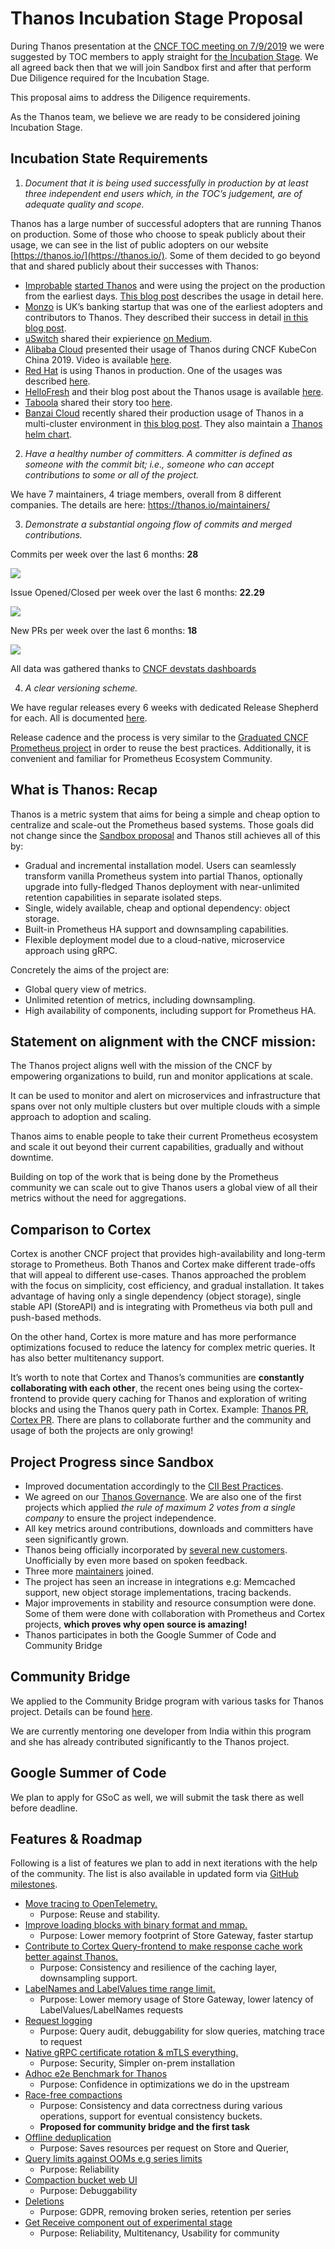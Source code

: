 # Thanos Incubation Stage Proposal
 
During Thanos presentation at the [CNCF TOC meeting on 7/9/2019](https://docs.google.com/presentation/d/1jhzJlSAAJNNil1nIYp60eSMH3LPd6AwqHLt3vEAzMSg/edit#slide=id.g5cdf155fc3_0_4)
we were suggested by TOC members to apply straight for [the Incubation Stage](https://github.com/cncf/toc/blob/master/process/graduation_criteria.md#incubating-stage).
We all agreed back then that we will join Sandbox first and after that perform Due Diligence required for the Incubation Stage. 
 
This proposal aims to address the Diligence requirements.
 
As the Thanos team, we believe we are ready to be considered joining Incubation Stage.

## Incubation State Requirements

1. *Document that it is being used successfully in production by at least three independent end users which, in the TOC’s judgement, are of adequate quality and scope.*

Thanos has a large number of successful adopters that are running Thanos on production. 
Some of those who choose to speak publicly about their usage, we can see in the list of public adopters on our website [https://thanos.io/](https://thanos.io/).
Some of them decided to go beyond that and shared publicly about their successes with Thanos:
 
* [Improbable](https://improbable.io) [started Thanos](https://improbable.io/blog/thanos-prometheus-at-scale)
and were using the project on the production from the earliest days. [This blog post](https://improbable.io/blog/thanos-architecture-at-improbable)
describes the usage in detail here.
* [Monzo](https://monzo.com/) is UK’s banking startup that was one of the earliest adopters and contributors to Thanos. 
They described their success in detail [in this blog post](https://monzo.com/blog/2018/07/27/how-we-monitor-monzo).
* [uSwitch](https://www.uswitch.com/) shared their expierience [on Medium](https://medium.com/uswitch-labs/making-prometheus-more-awesome-with-thanos-fbec8c6c28ad).
* [Alibaba Cloud](https://us.alibabacloud.com/) presented their usage of Thanos during CNCF KubeCon China 2019. Video is available [here](https://www.youtube.com/watch?v=ZS6zMksfipc).
* [Red Hat](https://www.redhat.com/) is using Thanos in production. One of the usages was described [here](https://blog.openshift.com/federated-prometheus-with-thanos-receive/). 
* [HelloFresh](https://engineering.hellofresh.com/) and their blog post about the Thanos usage is available [here](https://engineering.hellofresh.com/monitoring-at-hellofresh-part-1-architecture-677b4bd6b728). 
* [Taboola](https://engineering.taboola.com/) shared their story too [here](https://engineering.taboola.com/monitoring-and-metering-scale/).
* [Banzai Cloud](https://banzaicloud.com/) recently shared their production usage of Thanos in a multi-cluster environment in [this blog post](https://banzaicloud.com/blog/multi-cluster-monitoring/).
They also maintain a [Thanos helm chart](https://github.com/banzaicloud/banzai-charts/tree/master/thanos).
 
2. *Have a healthy number of committers. A committer is defined as someone with the commit bit; i.e., someone who can accept contributions to some or all of the project.*
 
We have 7 maintainers, 4 triage members, overall from 8 different companies. The details are here: https://thanos.io/maintainers/
 
3. *Demonstrate a substantial ongoing flow of commits and merged contributions.*
 
Commits per week over the last 6 months: **28**

![](https://github.com/bwplotka/toc/blob/pics/proposals/thanos-commits.png?raw=true)

Issue Opened/Closed per week over the last 6 months: **22.29**
 
![](https://github.com/bwplotka/toc/blob/pics/proposals/thanos-openedclosedissues.png?raw=true)
 
New PRs per week over the last 6 months: **18**

![](https://github.com/bwplotka/toc/blob/pics/proposals/thanos-prs.png?raw=true)

All data was gathered thanks to [CNCF devstats dashboards](https://thanos.devstats.cncf.io/d/8/dashboards?orgId=1&from=now-6M&to=now-1h)
 
4. *A clear versioning scheme.*
 
We have regular releases every 6 weeks with dedicated Release Shepherd for each. All is documented [here](https://thanos.io/release-process.md/).
 
Release cadence and the process is very similar to the [Graduated CNCF Prometheus project](https://github.com/prometheus/prometheus/blob/master/RELEASE.md) in order to reuse the best practices.
Additionally, it is convenient and familiar for Prometheus Ecosystem Community.

## What is Thanos: Recap
 
Thanos is a metric system that aims for being a simple and cheap option to centralize and scale-out the Prometheus based systems.
Those goals did not change since the [Sandbox proposal](https://github.com/cncf/toc/pull/256) and Thanos still achieves all of this by:

* Gradual and incremental installation model. Users can seamlessly transform vanilla Prometheus system into partial Thanos, optionally upgrade into fully-fledged Thanos deployment with near-unlimited retention capabilities in separate isolated steps.
* Single, widely available, cheap and optional dependency: object storage.
* Built-in Prometheus HA support and downsampling capabilities.
* Flexible deployment model due to a cloud-native, microservice approach using gRPC.

Concretely the aims of the project are:

* Global query view of metrics.
* Unlimited retention of metrics, including downsampling.
* High availability of components, including support for Prometheus HA.

## Statement on alignment with the CNCF mission:

The Thanos project aligns well with the mission of the CNCF by empowering organizations to build, run and monitor applications at scale.

It can be used to monitor and alert on microservices and infrastructure that spans over not only multiple clusters but over multiple clouds with a simple approach to adoption and scaling.

Thanos aims to enable people to take their current Prometheus ecosystem and scale it out beyond their current capabilities, gradually and without downtime.

Building on top of the work that is being done by the Prometheus community we can scale out to give Thanos users a global view of all their metrics without the need for aggregations.

## Comparison to Cortex

Cortex is another CNCF project that provides high-availability and long-term storage to Prometheus. Both Thanos and Cortex make different trade-offs that will appeal to different use-cases. Thanos approached the problem with the focus on simplicity, cost efficiency, and gradual installation. It takes advantage of having only a single dependency (object storage), single stable API (StoreAPI) and is integrating with Prometheus via both pull and push-based methods. 

On the other hand, Cortex is more mature and has more performance optimizations focused to reduce the latency for complex metric queries. It has also better multitenancy support.

It’s worth to note that Cortex and Thanos’s communities are **constantly collaborating with each other**, the recent ones
being using the cortex-frontend to provide query caching for Thanos and exploration of writing blocks and using the Thanos query path in Cortex.
Example: [Thanos PR](https://github.com/thanos-io/thanos/pull/1881), [Cortex PR](https://github.com/cortexproject/cortex/pull/1942). There are plans to collaborate further and the community and usage of both the projects are only growing!

## Project Progress since Sandbox

* Improved documentation accordingly to the [CII Best Practices](https://github.com/thanos-io/thanos/issues/1389).
* We agreed on our [Thanos Governance](https://thanos.io/governance.md/). We are also one of the first projects which
applied *the rule of maximum 2 votes from a single company* to ensure the project independence.
* All key metrics around contributions, downloads and committers have seen significantly grown.
* Thanos being officially incorporated by [several new customers](https://github.com/thanos-io/thanos/commits/master/website/static/logos). Unofficially by even more based on spoken feedback.
* Three more [maintainers](https://github.com/thanos-io/thanos/commits/master/MAINTAINERS.md) joined.
* The project has seen an increase in integrations e.g: Memcached support, new object storage implementations, tracing backends.
* Major improvements in stability and resource consumption were done. Some of them were done with collaboration with Prometheus and Cortex projects,
**which proves why open source is amazing!**
* Thanos participates in both the Google Summer of Code and Community Bridge 

## Community Bridge

We applied to the Community Bridge program with various tasks for Thanos project. Details can be found [here](https://people.communitybridge.org/project/f51284ab-f652-47b1-9819-cd4135e75c00).

We are currently mentoring one developer from India within this program and she has already contributed significantly to the Thanos project.

## Google Summer of Code

We plan to apply for GSoC as well, we will submit the task there as well before deadline.

## Features & Roadmap

Following is a list of features we plan to add in next iterations with the help of the community.
The list is also available in updated form via [GitHub milestones](https://github.com/thanos-io/thanos/projects).

* [Move tracing to OpenTelemetry.](https://github.com/thanos-io/thanos/issues/1972)
  * Purpose: Reuse and stability.
* [Improve loading blocks with binary format and mmap.](https://thanos.io/proposals/201912_thanos_binary_index_header.md/)
  * Purpose: Lower memory footprint of Store Gateway, faster startup
* [Contribute to Cortex Query-frontend to make response cache work better against Thanos.](https://github.com/thanos-io/thanos/issues/1651)
  * Purpose: Consistency and resilience of the caching layer, downsampling support.
* [LabelNames and LabelValues time range limit.](https://github.com/thanos-io/thanos/issues/1811)
  * Purpose: Lower memory usage of Store Gateway, lower latency of LabelValues/LabelNames requests
* [Request logging](https://github.com/thanos-io/thanos/issues/1706) 
  * Purpose: Query audit, debuggability for slow queries, matching trace to request
* [Native gRPC certificate rotation & mTLS everything.](https://github.com/thanos-io/thanos/pull/1672)
  * Purpose: Security, Simpler on-prem installation
* [Adhoc e2e Benchmark for Thanos](https://github.com/thanos-io/thanos/issues/1707)
  * Purpose: Confidence in optimizations we do in the upstream
* [Race-free compactions](https://thanos.io/proposals/201901-read-write-operations-bucket.md/)
  * Purpose: Consistency and data correctness during various operations, support for eventual consistency buckets.
  * **Proposed for community bridge and the first task**
* [Offline deduplication](https://github.com/thanos-io/thanos/issues/1014)
  * Purpose: Saves resources per request on Store and Querier, 
* [Query limits against OOMs e.g series limits](https://github.com/thanos-io/thanos/issues/448)
  * Purpose: Reliability
* [Compaction bucket web UI](https://github.com/thanos-io/thanos/issues/1657)
  * Purpose: Debuggability
* [Deletions](https://github.com/thanos-io/thanos/issues/1598)
  * Purpose: GDPR, removing broken series, retention per series
* [Get Receive component out of experimental stage](https://github.com/thanos-io/thanos/issues/1093)
  * Purpose: Reliability, Multitenancy, Usability for community
